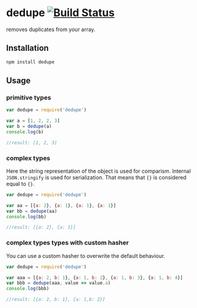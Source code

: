 # dedupe [![Build Status](https://travis-ci.org/seriousManual/dedupe.png)](https://travis-ci.org/seriousManual/dedupe)

removes duplicates from your array.

## Installation

````bash
npm install dedupe
````

## Usage

### primitive types

```javascript
var dedupe = require('dedupe')

var a = [1, 2, 2, 3]
var b = dedupe(a)
console.log(b)

//result: [1, 2, 3]
```

### complex types

Here the string representation of the object is used for comparism. Internal `JSON.stringify` is used for serialization.
That means that `{}` is considered equal to `{}`.

```javascript
var dedupe = require('dedupe')

var aa = [{a: 2}, {a: 1}, {a: 1}, {a: 1}]
var bb = dedupe(aa)
console.log(bb)

//result: [{a: 2}, {a: 1}]
```

### complex types types with custom hasher

You can use a custom hasher to overwrite the default behaviour.

```javascript
var dedupe = require('dedupe')

var aaa = [{a: 2, b: 1}, {a: 1, b: 2}, {a: 1, b: 3}, {a: 1, b: 4}]
var bbb = dedupe(aaa, value => value.a)
console.log(bbb)

//result: [{a: 2, b: 1}, {a: 1,b: 2}]
```
